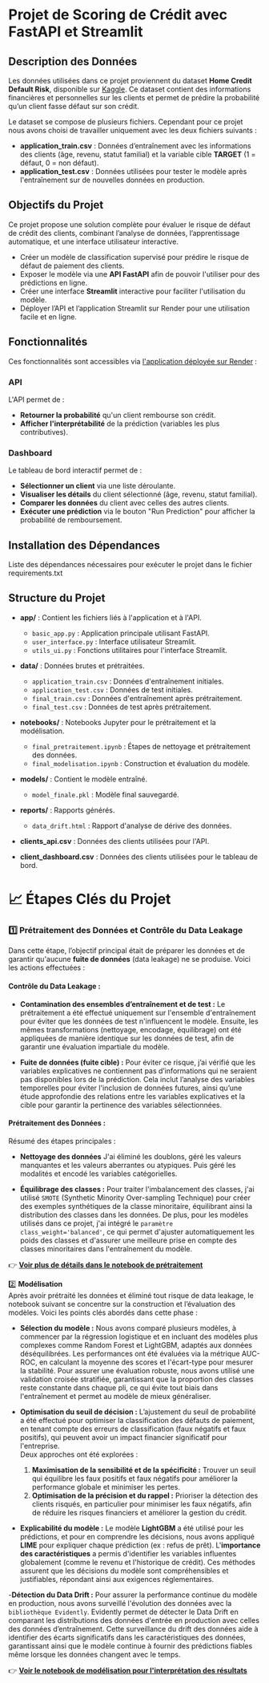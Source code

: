# Projet de Scoring de Crédit avec FastAPI et Streamlit  

## Description des Données  
Les données utilisées dans ce projet proviennent du dataset **Home Credit Default Risk**, disponible sur [Kaggle](https://www.kaggle.com/c/home-credit-default-risk). Ce dataset contient des informations financières et personnelles sur les clients et permet de prédire la probabilité qu’un client fasse défaut sur son crédit.

Le dataset se compose de plusieurs fichiers. Cependant pour ce projet nous avons choisi de travailler uniquement avec les deux fichiers suivants :  
- **application_train.csv** : Données d’entraînement avec les informations des clients (âge, revenu, statut familial) et la variable cible **TARGET** (1 = défaut, 0 = non défaut).  
- **application_test.csv** : Données utilisées pour tester le modèle après l'entraînement sur de nouvelles données en production.

## Objectifs du Projet  
Ce projet propose une solution complète pour évaluer le risque de défaut de crédit des clients, combinant l’analyse de données, l’apprentissage automatique, et une interface utilisateur interactive.
- Créer un modèle de classification supervisé pour prédire le risque de défaut de paiement des clients.  
- Exposer le modèle via une **API FastAPI** afin de pouvoir l'utiliser pour des prédictions en ligne.  
- Créer une interface **Streamlit** interactive pour faciliter l'utilisation du modèle.  
- Déployer l’API et l’application Streamlit sur Render pour une utilisation facile et en ligne.

## Fonctionnalités  
Ces fonctionnalités sont accessibles via [l'application déployée sur Render](https://scoring-client-dashboard.onrender.com) :

### API  
L'API permet de :  
- **Retourner la probabilité** qu'un client rembourse son crédit.  
- **Afficher l'interprétabilité** de la prédiction (variables les plus contributives).  

### Dashboard  
Le tableau de bord interactif permet de :  
- **Sélectionner un client** via une liste déroulante.  
- **Visualiser les détails** du client sélectionné (âge, revenu, statut familial).  
- **Comparer les données** du client avec celles des autres clients.  
- **Exécuter une prédiction** via le bouton "Run Prediction" pour afficher la probabilité de remboursement.

## Installation des Dépendances  
 Liste des dépendances nécessaires pour exécuter le projet dans le fichier requirements.txt
  

## Structure du Projet

- **app/** : Contient les fichiers liés à l'application et à l'API.
  - `basic_app.py` : Application principale utilisant FastAPI.
  - `user_interface.py` : Interface utilisateur Streamlit.
  - `utils_ui.py` : Fonctions utilitaires pour l'interface Streamlit.

- **data/** : Données brutes et prétraitées.
  - `application_train.csv` : Données d'entraînement initiales.
  - `application_test.csv` : Données de test initiales.
  - `final_train.csv` : Données d'entraînement après prétraitement.
  - `final_test.csv` : Données de test après prétraitement.

- **notebooks/** : Notebooks Jupyter pour le prétraitement et la modélisation.
  - `final_pretraitement.ipynb` : Étapes de nettoyage et prétraitement des données.
  - `final_modelisation.ipynb` : Construction et évaluation du modèle.

- **models/** : Contient le modèle entraîné.
  - `model_finale.pkl` : Modèle final sauvegardé.

- **reports/** : Rapports générés.
  - `data_drift.html` : Rapport d'analyse de dérive des données.


- **clients_api.csv** : Données des clients utilisées pour l'API.
- **client_dashboard.csv** : Données des clients utilisées pour le tableau de bord.




# 📈 **Étapes Clés du Projet**

### **1️⃣ Prétraitement des Données et Contrôle du Data Leakage**

Dans cette étape, l’objectif principal était de préparer les données et de garantir qu'aucune **fuite de données** (data leakage) ne se produise. Voici les actions effectuées :

#### **Contrôle du Data Leakage :**
- **Contamination des ensembles d’entraînement et de test :**  Le prétraitement a été effectué uniquement sur l'ensemble d'entraînement pour éviter que les données de test n'influencent le modèle. Ensuite, les mêmes transformations (nettoyage, encodage, équilibrage) ont été appliquées de manière identique sur les données de test, afin de garantir une évaluation impartiale du modèle.
  
- **Fuite de données (fuite cible) :**  Pour éviter ce risque, j’ai vérifié que les variables explicatives ne contiennent pas d’informations qui ne seraient pas disponibles lors de la prédiction. Cela inclut l’analyse des variables temporelles pour éviter l'inclusion de données futures, ainsi qu’une étude approfondie des relations entre les variables explicatives et la cible pour garantir la pertinence des variables sélectionnées.

#### **Prétraitement des Données :**
Résumé des étapes principales :
- **Nettoyage des données** J'ai éliminé les doublons, géré les valeurs manquantes et les valeurs aberrantes ou atypiques. Puis géré les modalités et encodé les variables catégorielles.
 
- **Équilibrage des classes :**  Pour traiter l'imbalancement des classes, j'ai utilisé `SMOTE` (Synthetic Minority Over-sampling Technique) pour créer des exemples synthétiques de la classe minoritaire, équilibrant ainsi la distribution des classes dans les données.
De plus, pour les modèles utilisés dans ce projet, j'ai intégré le `paramètre class_weight='balanced'`, ce qui permet d'ajuster automatiquement les poids des classes et d'assurer une meilleure prise en compte des classes minoritaires dans l'entraînement du modèle.
  

👉 **[ Voir plus de détails dans le notebook de prétraitement](https://github.com/samms307/scoring_client_api/blob/main/Final_pr%C3%A9traitement.ipynb)**



2️⃣ **Modélisation**  
Après avoir prétraité les données et éliminé tout risque de data leakage, le notebook suivant se concentre sur la construction et l’évaluation des modèles. Voici les points clés abordés dans cette phase :

- **Sélection du modèle :** Nous avons comparé plusieurs modèles, à commencer par la régression logistique et en incluant des modèles plus complexes comme Random Forest et LightGBM, adaptés aux données déséquilibrées. Les performances ont été évaluées via la métrique AUC-ROC, en calculant la moyenne des scores et l'écart-type pour mesurer la stabilité. Pour assurer une évaluation robuste, nous avons utilisé une validation croisée stratifiée, garantissant que la proportion des classes reste constante dans chaque pli, ce qui évite tout biais dans l'entraînement et permet au modèle de mieux généraliser.

- **Optimisation du seuil de décision :**  L’ajustement du seuil de probabilité a été effectué pour optimiser la classification des défauts de paiement, en tenant compte des erreurs de classification (faux négatifs et faux positifs), qui peuvent avoir un impact financier significatif pour l'entreprise.  
  Deux approches ont été explorées :  
  1. **Maximisation de la sensibilité et de la spécificité :** Trouver un seuil qui équilibre les faux positifs et faux négatifs pour améliorer la performance globale et minimiser les pertes.  
  2. **Optimisation de la précision et du rappel :** Prioriser la détection des clients risqués, en particulier pour minimiser les faux négatifs, afin de réduire les risques financiers et améliorer la gestion du crédit.

  
- **Explicabilité du modèle :**  Le modèle **LightGBM** a été utilisé pour les prédictions, et pour en comprendre les décisions, nous avons appliqué **LIME** pour expliquer chaque prédiction (ex : refus de prêt). L'**importance des caractéristiques** a permis d'identifier les variables influentes globalement (comme le revenu et l'historique de crédit). Ces méthodes assurent que les décisions du modèle sont compréhensibles et justifiables, répondant ainsi aux exigences réglementaires.


-**Détection du Data Drift :**
Pour assurer la performance continue du modèle en production, nous avons surveillé l'évolution des données avec la `bibliothèque Evidently`. Evidently permet de détecter le Data Drift en comparant les distributions des données d'entrée en production avec celles des données d’entraînement. Cette surveillance du drift des données aide à identifier des écarts significatifs dans les caractéristiques des données, garantissant ainsi que le modèle continue à fournir des prédictions fiables même lorsque les données changent avec le temps.

👉 **[Voir le notebook de modélisation pour l'interprétation des résultats](https://github.com/samms307/scoring_client_api/blob/main/Final_Mod%C3%A9lisation.ipynb)**






